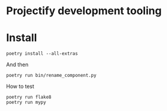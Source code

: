 <!--
SPDX-FileCopyrightText: 2024 JWP Consulting GK

SPDX-License-Identifier: AGPL-3.0-or-later
-->

# Projectify development tooling

# Install

```
poetry install --all-extras
```

And then

```
poetry run bin/rename_component.py
```

How to test

```
poetry run flake8
poetry run mypy
```
